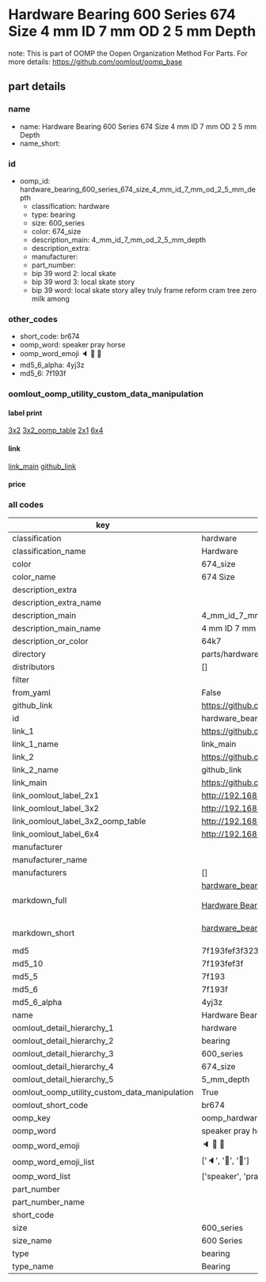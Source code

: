 # Hardware Bearing 600 Series 674 Size 4 mm ID 7 mm OD 2 5 mm Depth  

note: This is part of OOMP the Oopen Organization Method For Parts. For more details: https://github.com/oomlout/oomp_base

##  part details





### name
* name: Hardware Bearing 600 Series 674 Size 4 mm ID 7 mm OD 2 5 mm Depth
* name_short: 
### id
* oomp_id: hardware_bearing_600_series_674_size_4_mm_id_7_mm_od_2_5_mm_depth
  * classification: hardware
  * type: bearing
  * size: 600_series
  * color: 674_size
  * description_main: 4_mm_id_7_mm_od_2_5_mm_depth
  * description_extra: 
  * manufacturer: 
  * part_number: 
  * bip 39 word 2: local skate
  * bip 39 word 3: local skate story
  * bip 39 word: local skate story alley truly frame reform cram tree zero milk among

### other_codes
* short_code: br674
* oomp_word: speaker pray horse
* oomp_word_emoji :speaker: :pray: :horse:
* md5_6_alpha: 4yj3z
* md5_6: 7f193f






### oomlout_oomp_utility_custom_data_manipulation
#### label print
[3x2](http://192.168.1.245:1112/?label=oomp%204yj3z)
[3x2_oomp_table](http://192.168.1.107:1112/?label=oomp%204yj3z)
[2x1](http://192.168.1.242:1112/?label=oomp%204yj3z)
[6x4](http://192.168.1.55:1112/?label=oomp%204yj3z)    

#### link

[link_main](https://github.com/oomlout/oomlout_oomp_current_version_messy/tree/main/parts/hardware_bearing_600_series_674_size_4_mm_id_7_mm_od_2_5_mm_depth) [github_link](https://github.com/oomlout/oomlout_oomp_part_src/tree/main/parts/hardware_bearing_600_series_674_size_4_mm_id_7_mm_od_2_5_mm_depth)                             

#### price







### all codes 
| key | value |  
| --- | --- |  
| classification | hardware |  
| classification_name | Hardware |  
| color | 674_size |  
| color_name | 674 Size |  
| description_extra |  |  
| description_extra_name |  |  
| description_main | 4_mm_id_7_mm_od_2_5_mm_depth |  
| description_main_name | 4 mm ID 7 mm OD 2 5 mm Depth |  
| description_or_color | 64k7 |  
| directory | parts/hardware_bearing_600_series_674_size_4_mm_id_7_mm_od_2_5_mm_depth |  
| distributors | [] |  
| filter |  |  
| from_yaml | False |  
| github_link | https://github.com/oomlout/oomlout_oomp_part_src/tree/main/parts/hardware_bearing_600_series_674_size_4_mm_id_7_mm_od_2_5_mm_depth |  
| id | hardware_bearing_600_series_674_size_4_mm_id_7_mm_od_2_5_mm_depth |  
| link_1 | https://github.com/oomlout/oomlout_oomp_current_version_messy/tree/main/parts/hardware_bearing_600_series_674_size_4_mm_id_7_mm_od_2_5_mm_depth |  
| link_1_name | link_main |  
| link_2 | https://github.com/oomlout/oomlout_oomp_part_src/tree/main/parts/hardware_bearing_600_series_674_size_4_mm_id_7_mm_od_2_5_mm_depth |  
| link_2_name | github_link |  
| link_main | https://github.com/oomlout/oomlout_oomp_current_version_messy/tree/main/parts/hardware_bearing_600_series_674_size_4_mm_id_7_mm_od_2_5_mm_depth |  
| link_oomlout_label_2x1 | http://192.168.1.242:1112/?label=oomp%204yj3z |  
| link_oomlout_label_3x2 | http://192.168.1.245:1112/?label=oomp%204yj3z |  
| link_oomlout_label_3x2_oomp_table | http://192.168.1.107:1112/?label=oomp%204yj3z |  
| link_oomlout_label_6x4 | http://192.168.1.55:1112/?label=oomp%204yj3z |  
| manufacturer |  |  
| manufacturer_name |  |  
| manufacturers | [] |  
| markdown_full | [hardware_bearing_600_series_674_size_4_mm_id_7_mm_od_2_5_mm_depth](https://github.com/oomlout/oomlout_oomp_current_version_messy/tree/main/parts/hardware_bearing_600_series_674_size_4_mm_id_7_mm_od_2_5_mm_depth)<br>[](https://github.com/oomlout/oomlout_oomp_current_version_messy/tree/main/parts/hardware_bearing_600_series_674_size_4_mm_id_7_mm_od_2_5_mm_depth)<br>[Hardware Bearing 600 Series 674 Size 4 Mm Id 7 Mm Od 2 5 Mm Depth](https://github.com/oomlout/oomlout_oomp_current_version_messy/tree/main/parts/hardware_bearing_600_series_674_size_4_mm_id_7_mm_od_2_5_mm_depth)<br><br> |  
| markdown_short | [hardware_bearing_600_series_674_size_4_mm_id_7_mm_od_2_5_mm_depth](https://github.com/oomlout/oomlout_oomp_current_version_messy/tree/main/parts/hardware_bearing_600_series_674_size_4_mm_id_7_mm_od_2_5_mm_depth)<br><br> |  
| md5 | 7f193fef3f3236897274b069ad32841a |  
| md5_10 | 7f193fef3f |  
| md5_5 | 7f193 |  
| md5_6 | 7f193f |  
| md5_6_alpha | 4yj3z |  
| name | Hardware Bearing 600 Series 674 Size 4 mm ID 7 mm OD 2 5 mm Depth |  
| oomlout_detail_hierarchy_1 | hardware |  
| oomlout_detail_hierarchy_2 | bearing |  
| oomlout_detail_hierarchy_3 | 600_series |  
| oomlout_detail_hierarchy_4 | 674_size |  
| oomlout_detail_hierarchy_5 | 5_mm_depth |  
| oomlout_oomp_utility_custom_data_manipulation | True |  
| oomlout_short_code | br674 |  
| oomp_key | oomp_hardware_bearing_600_series_674_size_4_mm_id_7_mm_od_2_5_mm_depth |  
| oomp_word | speaker pray horse |  
| oomp_word_emoji | :speaker: :pray: :horse: |  
| oomp_word_emoji_list | [':speaker:', ':pray:', ':horse:'] |  
| oomp_word_list | ['speaker', 'pray', 'horse'] |  
| part_number |  |  
| part_number_name |  |  
| short_code |  |  
| size | 600_series |  
| size_name | 600 Series |  
| type | bearing |  
| type_name | Bearing |  
